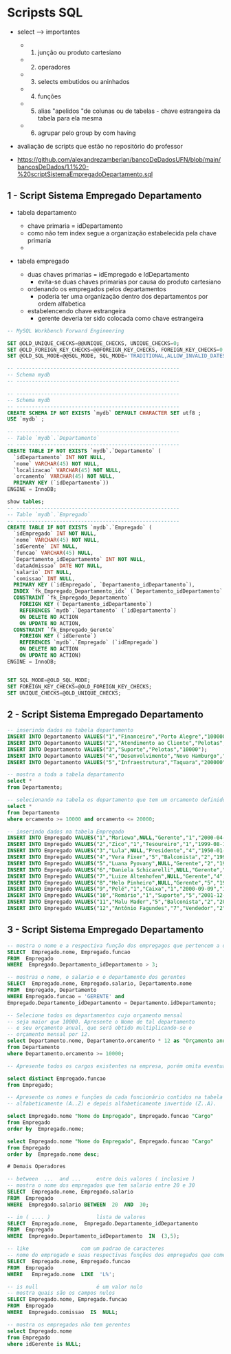 # Scripsts SQL
* select --> importantes
  * 1) junção ou produto cartesiano
  * 2) operadores
  * 3) selects embutidos ou aninhados
  * 4) funções
  * 5) alias "apelidos "de colunas ou de tabelas - chave estrangeira da tabela para ela mesma 
  * 6) agrupar pelo group by com having
       
* avaliação de scripts que estão no repositório do professor
* https://github.com/alexandrezamberlan/bancoDeDadosUFN/blob/main/bancosDeDados/1.1%20-%20scriptSistemaEmpregadoDepartamento.sql
## 1 - Script Sistema Empregado Departamento
* tabela departamento
  * chave primaria = idDepartamento
  * como não tem index segue a organização estabelecida pela chave primaria
  * 

* tabela empregado
  * duas chaves primarias = idEmpregado e IdDepartamento
    * evita-se duas chaves primarias por causa do produto cartesiano
  * ordenando os empregados pelos departamentos
    * poderia ter uma organização dentro dos departamentos por ordem alfabetica
  * estabelencendo chave estrangeira
    * gerente deveria ter sido colocada como chave estrangeira
   
```sql
-- MySQL Workbench Forward Engineering

SET @OLD_UNIQUE_CHECKS=@@UNIQUE_CHECKS, UNIQUE_CHECKS=0;
SET @OLD_FOREIGN_KEY_CHECKS=@@FOREIGN_KEY_CHECKS, FOREIGN_KEY_CHECKS=0;
SET @OLD_SQL_MODE=@@SQL_MODE, SQL_MODE='TRADITIONAL,ALLOW_INVALID_DATES';

-- -----------------------------------------------------
-- Schema mydb
-- -----------------------------------------------------

-- -----------------------------------------------------
-- Schema mydb
-- -----------------------------------------------------
CREATE SCHEMA IF NOT EXISTS `mydb` DEFAULT CHARACTER SET utf8 ;
USE `mydb` ;

-- -----------------------------------------------------
-- Table `mydb`.`Departamento`
-- -----------------------------------------------------
CREATE TABLE IF NOT EXISTS `mydb`.`Departamento` (
  `idDepartamento` INT NOT NULL,
  `nome` VARCHAR(45) NOT NULL,
  `localizacao` VARCHAR(45) NOT NULL,
  `orcamento` VARCHAR(45) NOT NULL,
  PRIMARY KEY (`idDepartamento`))
ENGINE = InnoDB;

show tables;
-- -----------------------------------------------------
-- Table `mydb`.`Empregado`
-- -----------------------------------------------------
CREATE TABLE IF NOT EXISTS `mydb`.`Empregado` (
  `idEmpregado` INT NOT NULL,
  `nome` VARCHAR(45) NOT NULL,
  `idGerente` INT NULL,
  `funcao` VARCHAR(45) NULL,
  `Departamento_idDepartamento` INT NOT NULL,
  `dataAdmissao` DATE NOT NULL,
  `salario` INT NULL,
  `comissao` INT NULL,
  PRIMARY KEY (`idEmpregado`, `Departamento_idDepartamento`),
  INDEX `fk_Empregado_Departamento_idx` (`Departamento_idDepartamento` ASC),
  CONSTRAINT `fk_Empregado_Departamento`
    FOREIGN KEY (`Departamento_idDepartamento`)
    REFERENCES `mydb`.`Departamento` (`idDepartamento`)
    ON DELETE NO ACTION
    ON UPDATE NO ACTION,
  CONSTRAINT `fk_Empregado_Gerente`
    FOREIGN KEY (`idGerente`)
    REFERENCES `mydb`.`Empregado` (`idEmpregado`)
    ON DELETE NO ACTION
    ON UPDATE NO ACTION)
ENGINE = InnoDB;


SET SQL_MODE=@OLD_SQL_MODE;
SET FOREIGN_KEY_CHECKS=@OLD_FOREIGN_KEY_CHECKS;
SET UNIQUE_CHECKS=@OLD_UNIQUE_CHECKS;
```

## 2 - Script Sistema Empregado Departamento

``` sql
-- inserindo dados na tabela departamento
INSERT INTO Departamento VALUES("1","Financeiro","Porto Alegre","100000");
INSERT INTO Departamento VALUES("2","Atendimento ao Cliente","Pelotas","1000000");
INSERT INTO Departamento VALUES("3","Suporte","Pelotas","10000");
INSERT INTO Departamento VALUES("4","Desenvolvimento","Novo Hamburgo","150000");
INSERT INTO Departamento VALUES("5","Infraestrutura","Taquara","200000");

-- mostra a toda a tabela departamento
select *
from Departamento;

-- selecionando na tabela os departamento que tem um orcamento definido entre 10.000 e 20.000
select *
from Departamento
where orcamento >= 10000 and orcamento <= 20000;

-- inserindo dados na tabela Empregado
INSERT INTO Empregado VALUES("1","Mariewa",NULL,"Gerente","1","2000-04-05","2300","0");
INSERT INTO Empregado VALUES("2","Zico","1","Tesoureiro","1","1999-08-13","100","0");
INSERT INTO Empregado VALUES("3","Lula",NULL,"Presidente","4","1950-01-01","10000","0");
INSERT INTO Empregado VALUES("4","Vera Fixer","5","Balconista","2","1999-05-05","3300","0");
INSERT INTO Empregado VALUES("5","Luana Pyovany",NULL,"Gerente","2","1998-06-23","2300","0");
INSERT INTO Empregado VALUES("6","Daniela Schicarelli",NULL,"Gerente","3","1999-10-10","2300","0");
INSERT INTO Empregado VALUES("7","Luize Altenhofen",NULL,"Gerente","4","1999-04-26","2300","0");
INSERT INTO Empregado VALUES("8","Helo Pinheiro",NULL,"Gerente","5","1997-09-25","2300","0");
INSERT INTO Empregado VALUES("9","Pelé","1","Caixa","1","2000-09-09","100",NULL);
INSERT INTO Empregado VALUES("10","Romário","1","Suporte","5","2001-12-25","100","0");
INSERT INTO Empregado VALUES("11","Malu Mader","5","Balconista","2","2001-10-20","3400","0");
INSERT INTO Empregado VALUES("12","Antônio Fagundes","7","Vendedor","2","2002-12-22","5000","10");


```
## 3 - Script Sistema Empregado Departamento

``` sql
-- mostra o nome e a respectiva função dos empregagos que pertencem a departamento de codigo maior que 3
SELECT  Empregado.nome, Empregado.funcao
FROM  Empregado
WHERE  Empregado.Departamento_idDepartamento > 3;

-- mostras o nome, o salario e o departamento dos gerentes
SELECT  Empregado.nome, Empregado.salario, Departamento.nome
FROM  Empregado, Departamento
WHERE Empregado.funcao = 'GERENTE' and 
Empregado.Departamento_idDepartamento = Departamento.idDepartamento;

-- Selecione todos os departamentos cujo orçamento mensal
-- seja maior que 10000. Apresente o Nome de tal departamento
-- e seu orçamento anual, que será obtido multiplicando-se o
-- orçamento mensal por 12.
select Departamento.nome, Departamento.orcamento * 12 as "Orçamento anual" -- dando apelido para a coluna
from Departamento
where Departamento.orcamento >= 10000;

-- Apresente todos os cargos existentes na empresa, porém omita eventuais duplicidades , distinct

select distinct Empregado.funcao
from Empregado;

-- Apresente os nomes e funções da cada funcionário contidos na tabela empresa, porém classificados
-- alfabeticamente (A..Z) e depois alfabeticamente invertido (Z..A).

select Empregado.nome "Nome do Empregado", Empregado.funcao "Cargo"
from Empregado
order by  Empregado.nome;

select Empregado.nome "Nome do Empregado", Empregado.funcao "Cargo"
from Empregado
order by  Empregado.nome desc;

# Demais Operadores

-- between  ...  and ...     entre dois valores ( inclusive )
-- mostra o nome dos empregados que tem salario entre 20 e 30
SELECT  Empregado.nome, Empregado.salario
FROM  Empregado
WHERE  Empregado.salario BETWEEN  20  AND  30;

-- in ( .... )               lista de valores
SELECT  Empregado.nome,  Empregado.Departamento_idDepartamento
FROM  Empregado
WHERE  Empregado.Departamento_idDepartamento  IN  (3,5);

-- like                 com um padrao de caracteres
-- nome do empregado e suas respectivas funções dos empregados que começem com L
SELECT  Empregado.nome, Empregado.funcao
FROM  Empregado
WHERE   Empregado.nome  LIKE  'L%';

-- is null                   é um valor nulo
-- mostra quais são os campos nulos
SELECT Empregado.nome, Empregado.funcao
FROM  Empregado
WHERE  Empregado.comissao  IS  NULL;

-- mostra os empregados não tem gerentes
select Empregado.nome
from Empregado
where idGerente is NULL;

```
